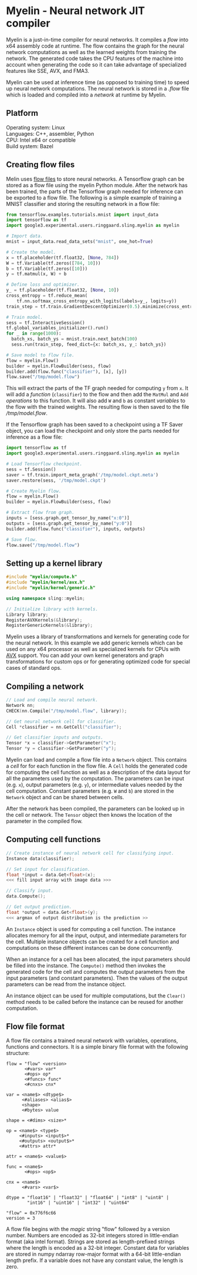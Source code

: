 # Myelin - Neural network JIT compiler

Myelin is a just-in-time compiler for neural networks. It compiles a
_flow_ into x64 assembly code at runtime. The flow contains the graph for the
neural network computations as well as the learned weights from training the
network. The generated code takes the CPU features of the machine into account
when generating the code so it can take advantage of specialized features like
SSE, AVX, and FMA3.

Myelin can be used at inference time (as opposed to training time) to speed up
neural network computations. The neural network is stored in a _.flow_ file
which is loaded and compiled into a _network_ at runtime by Myelin.

## Platform

Operating system: Linux<br>
Languages: C++, assembler, Python<br>
CPU: Intel x64 or compatible<br>
Build system: Bazel<br>

## Creating flow files

Melin uses [flow files](#flow-file-format) to store neural networks. A
Tensorflow graph can be stored as a flow file using the myelin Python module.
After the network has been trained, the parts of the Tensorflow graph needed
for inference can be exported to a flow file. The following is a simple example
of training a MNIST classifier and storing the resulting network in a flow
file:

```python
from tensorflow.examples.tutorials.mnist import input_data
import tensorflow as tf
import google3.experimental.users.ringgaard.sling.myelin as myelin

# Import data.
mnist = input_data.read_data_sets("mnist", one_hot=True)

# Create the model.
x = tf.placeholder(tf.float32, [None, 784])
W = tf.Variable(tf.zeros([784, 10]))
b = tf.Variable(tf.zeros([10]))
y = tf.matmul(x, W) + b

# Define loss and optimizer.
y_ = tf.placeholder(tf.float32, [None, 10])
cross_entropy = tf.reduce_mean(
    tf.nn.softmax_cross_entropy_with_logits(labels=y_, logits=y))
train_step = tf.train.GradientDescentOptimizer(0.5).minimize(cross_entropy)

# Train model.
sess = tf.InteractiveSession()
tf.global_variables_initializer().run()
for _ in range(1000):
  batch_xs, batch_ys = mnist.train.next_batch(100)
  sess.run(train_step, feed_dict={x: batch_xs, y_: batch_ys})

# Save model to flow file.
flow = myelin.Flow()
builder = myelin.FlowBuilder(sess, flow)
builder.add(flow.func("classifier"), [x], [y])
flow.save("/tmp/model.flow")
```

This will extract the parts of the TF graph needed for computing `y` from `x`.
It will add a _function_ (`classifier`) to the flow and then add the `MatMul` 
and `Add` _operations_ to this function. It will also add `W` and `b` as
constant _variables_ to the flow with the trained weights. The resulting flow
is then saved to the file _/tmp/model.flow_.

If the Tensorflow graph has been saved to a checkpoint using a TF Saver object,
you can load the checkpoint and only store the parts needed for inference as
a flow file:

```python
import tensorflow as tf
import google3.experimental.users.ringgaard.sling.myelin as myelin

# Load Tensorflow checkpoint.
sess = tf.Session()
saver = tf.train.import_meta_graph('/tmp/model.ckpt.meta')
saver.restore(sess, '/tmp/model.ckpt')

# Create Myelin flow.
flow = myelin.Flow()
builder = myelin.FlowBuilder(sess, flow)

# Extract flow from graph.
inputs = [sess.graph.get_tensor_by_name("x:0")]
outputs = [sess.graph.get_tensor_by_name("y:0")]
builder.add(flow.func("classifier"), inputs, outputs)

# Save flow.
flow.save("/tmp/model.flow")
```

## Setting up a kernel library

```c++
#include "myelin/compute.h"
#include "myelin/kernel/avx.h"
#include "myelin/kernel/generic.h"

using namespace sling::myelin;

// Initialize library with kernels.
Library library;
RegisterAVXKernels(&library);
RegisterGenericKernels(&library);
```

Myelin uses a library of transformations and kernels for generating code
for the neural network. In this example we add generic kernels which can be
used on any x64 processor as well as specialized kernels for CPUs with
[AVX](https://en.wikipedia.org/wiki/Advanced_Vector_Extensions) support. You can
add your own kernel generators and graph transformations for custom ops or
for generating optimized code for special cases of standard ops.

## Compiling a network

```c++
// Load and compile neural network.
Network nn;
CHECK(nn.Compile("/tmp/model.flow", library));

// Get neural network cell for classifier.
Cell *classifier = nn.GetCell("classifier");

// Get classifier inputs and outputs.
Tensor *x = classifier->GetParameter("x");
Tensor *y = classifier->GetParameter("y");
```

Myelin can load and compile a flow file into a `Network` object. This contains
a _cell_ for for each function in the flow file. A `Cell` holds the generated
code for computing the cell function as well as a description of the data layout
for all the parameters used by the computation. The parameters can be input 
(e.g. `x`), output parameters (e.g. `y`), or intermediate values needed by the
cell computation. Constant parameters (e.g. `W` and `b`) are stored in the
`Network` object and can be shared between cells.

After the network has been compiled, the parameters can be looked up in the
cell or network. The `Tensor` object then knows the location of the parameter
in the compiled flow.

## Computing cell functions

```c++
// Create instance of neural network cell for classifying input.
Instance data(classifier);

// Set input for classification.
float *input = data.Get<float>(x);
<<< fill input array with image data >>>

// Classify input.
data.Compute();

// Get output prediction.
float *output = data.Get<float>(y);
<<< argmax of output distribution is the prediction >>
```

An `Instance` object is used for computing a cell function. The instance
allocates memory for all the input, output, and intermediate parameters for
the cell. Multiple instance objects can be created for a cell function and
computations on these different instances can be done concurrently.

When an instance for a cell has been allocated, the input parameters should be
filled into the instance. The `Compute()` method then invokes the generated code
for the cell and computes the output parameters from the input parameters (and
constant parameters). Then the values of the output parameters can be read from
the instance object.

An instance object can be used for multiple computations, but the `Clear()`
method needs to be called before the instance can be reused for another
computation.

## Flow file format

A flow file contains a trained neural network with variables, operations,
functions and connectors. It is a simple binary file format with the following
structure:

```
flow = "flow" <version>
       <#vars> var*
       <#ops> op*
       <#funcs> func*
       <#cnxs> cnx*

var = <name$> <dtype$>
      <#aliases> <alias$>
      <shape>
      <#bytes> value

shape = <#dims> <size>*

op = <name$> <type$>
     <#inputs> <input$>*
     <#outputs> <output$>*
     <#attrs> attr*

attr = <name$> <value$>

func = <name$>
       <#ops> <op$>

cnx = <name$>
      <#vars> <var$>

dtype = "float16" | "float32" | "float64" | "int8" | "uint8" |
        "int16" | "uint16" | "int32" | "uint64"

"flow" = 0x776f6c66
version = 3
```

A flow file begins with the _magic_ string "flow" followed by a version number.
Numbers are encoded as 32-bit integers stored in little-endian format (aka intel
format). Strings are stored as length-prefixed strings where the length is
encoded as a 32-bit integer. Constant data for variables are stored in numpy
ndarray row-major format with a 64-bit little-endian length prefix. If a
variable does not have any constant value, the length is zero.

